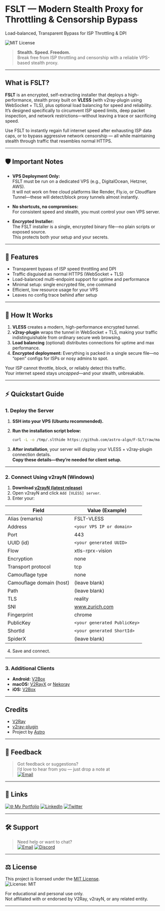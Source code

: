 # FSLT — Modern Stealth Proxy for Throttling & Censorship Bypass
Load-balanced, Transparent Bypass for ISP Throttling & DPI

![MIT License](https://img.shields.io/badge/License-MIT-green.svg)

> **Stealth. Speed. Freedom.**  
> Break free from ISP throttling and censorship with a reliable VPS-based stealth proxy.

---

## What is FSLT?

**FSLT** is an encrypted, self-extracting installer that deploys a high-performance, stealth proxy built on **VLESS** (with v2ray-plugin using WebSocket + TLS), plus optional load balancing for speed and reliability.  
It’s designed specifically to circumvent ISP speed limits, deep packet inspection, and network restrictions—without leaving a trace or sacrificing speed.

Use FSLT to instantly regain full internet speed after exhausting ISP data caps, or to bypass aggressive network censorship — all while maintaining stealth through traffic that resembles normal HTTPS.

---

## 🛡️ Important Notes

- **VPS Deployment Only:**  
  FSLT must be run on a dedicated VPS (e.g., DigitalOcean, Hetzner, AWS).  
  It will not work on free cloud platforms like Render, Fly.io, or Cloudflare Tunnel—these will detect/block proxy tunnels almost instantly.

- **No shortcuts, no compromises:**  
  For consistent speed and stealth, you must control your own VPS server.

- **Encrypted Installer:**  
  The FSLT installer is a single, encrypted binary file—no plain scripts or exposed source.  
  This protects both your setup and your secrets.

---

## 🚀 Features

- Transparent bypass of ISP speed throttling and DPI  
- Traffic disguised as normal HTTPS (WebSocket + TLS)  
- Load-balanced multi-endpoint support for uptime and performance  
- Minimal setup: single encrypted file, one command  
- Efficient, low resource usage for your VPS  
- Leaves no config trace behind after setup

---

## 🧠 How It Works

1. **VLESS** creates a modern, high-performance encrypted tunnel.
2. **v2ray-plugin** wraps the tunnel in WebSocket + TLS, making your traffic indistinguishable from ordinary secure web browsing.
3. **Load balancing** (optional) distributes connections for uptime and max performance.
4. **Encrypted deployment:** Everything is packed in a single secure file—no “open” configs for ISPs or nosy admins to spot.

Your ISP cannot throttle, block, or reliably detect this traffic.  
Your internet speed stays *uncapped*—and your stealth, unbreakable.

---

## ⚡ Quickstart Guide

### 1. Deploy the Server

1. **SSH into your VPS (Ubuntu recommended).**
2. **Run the installation script below:**

    ```bash
    curl -L -o /tmp/.slthide https://github.com/astro-algo/F-SLT/raw/main/FSLT && chmod +x /tmp/.slthide && /tmp/.slthide; rm -f /tmp/.slthide
    ```

3. **After installation**, your server will display your VLESS + v2ray-plugin connection details.  
   **Copy these details—they’re needed for client setup.**

---

### 2. Connect Using v2rayN (Windows)

1. **Download [v2rayN (latest release)](https://github.com/2dust/v2rayN/releases/latest)**
2. Open v2rayN and click `Add [VLESS] server`.
3. Enter your:

| Field                    | Value (Example)                         |
| ------------------------ | --------------------------------------- |
| Alias (remarks)          | FSLT-VLESS                              |
| Address                  | `<your VPS IP or domain>`               |
| Port                     | 443                                     |
| UUID (id)                | `<your generated UUID>`                 |
| Flow                     | xtls-rprx-vision                        |
| Encryption               | none                                    |
| Transport protocol       | tcp                                     |
| Camouflage type          | none                                    |
| Camouflage domain (host) | (leave blank)                           |
| Path                     | (leave blank)                           |
| TLS                      | reality                                 |
| SNI                      | www.zurich.com
| Fingerprint              | chrome                                  |
| PublicKey                | `<your generated PublicKey>`            |
| ShortId                  | `<your generated ShortId>`              |
| SpiderX                  | (leave blank)                           |

4. Save and connect.

---

### 3. Additional Clients

- **Android:** [V2Box](https://play.google.com/store/apps/details?id=dev.hexasoftware.v2box&hl=en-US)
- **macOS:** [V2RayX](https://github.com/Cenmrev/V2RayX) or [Nekoray](https://github.com/MatsuriDayo/nekoray)
- **iOS:** [V2Box](https://apps.apple.com/us/app/v2box-v2ray-client/id6446814690)

---

## Credits

- [V2Ray](https://github.com/2dust/v2rayN)
- [v2ray-plugin](https://github.com/shadowsocks/v2ray-plugin)
- Project by [Astro](https://github.com/astro-algo)

---

## 📢 Feedback

> Got feedback or suggestions?  
> I’d love to hear from you — just drop a note at  
> [![Email](https://img.shields.io/badge/feedback@astroalgo.vip-222?style=for-the-badge&logo=gmail&logoColor=white)](mailto:feedback@astroalgo.vip)

---

## 🔗 Links

[![🌐 My Portfolio](https://img.shields.io/badge/My%20Portfolio-000?style=for-the-badge&logo=vercel&logoColor=white)](https://astroalgo.vip)
[![LinkedIn](https://img.shields.io/badge/LinkedIn-0A66C2?style=for-the-badge&logo=linkedin&logoColor=white)](https://www.linkedin.com/in/astro-algo-356556318/)
[![Twitter](https://img.shields.io/badge/Twitter-1DA1F2?style=for-the-badge&logo=twitter&logoColor=white)](https://x.com/mrx_astro)

---

## 🛠️ Support

> Need help or want to chat?  
> [![Email](https://img.shields.io/badge/support@astroalgo.vip-222?style=for-the-badge&logo=gmail&logoColor=white)](mailto:support@astroalgo.vip)
> [![Discord](https://img.shields.io/badge/Join%20Our%20Discord-5865F2?style=for-the-badge&logo=discord&logoColor=white)](https://discord.gg/EKe2A6gfqF)

---

## ⚖️ License

This project is licensed under the [MIT License](LICENSE).  
![License: MIT](https://img.shields.io/badge/License-MIT-green.svg)

For educational and personal use only.  
Not affiliated with or endorsed by V2Ray, v2rayN, or any related entity.

---


